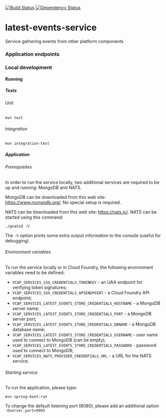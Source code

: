 [![Build Status](https://travis-ci.org/trustedanalytics/latest-events-service.svg?branch=master)](https://travis-ci.org/trustedanalytics/latest-events-service)
[![Dependency Status](https://www.versioneye.com/user/projects/57236b5cba37ce00464e0544/badge.svg?style=flat)](https://www.versioneye.com/user/projects/57236b5cba37ce00464e0544)

# latest-events-service
Service gathering events from other platform components

### Application endpoints

### Local development
#### Running
##### Tests
###### Unit
```
mvn test
```

###### Integration
```
mvn integration-test
```

##### Application

###### Prerequisites

In order to run the service locally, two additional services are required to be up and running: MongoDB and NATS.

MongoDB can be downloaded from this web site: https://www.mongodb.org/. No special setup is required.

NATS can be downloaded from this web site: https://nats.io/. NATS can be started using this command:
```
./gnatsd -V
```

The `-V` option prints some extra output information to the console (useful for debugging).

###### Environment variables

To run the service locally or in Cloud Foundry, the following environment variables need to be defined:
* `VCAP_SERVICES_SSO_CREDENTIALS_TOKENKEY` - an UAA endpoint for verifying token signatures;
* `VCAP_SERVICES_SSO_CREDENTIALS_APIENDPOINT` - a Cloud Foundry API endpoint;
* `VCAP_SERVICES_LATEST_EVENTS_STORE_CREDENTIALS_HOSTNAME` - a MongoDB server name;
* `VCAP_SERVICES_LATEST_EVENTS_STORE_CREDENTIALS_PORT` - a MongoDB server port;
* `VCAP_SERVICES_LATEST_EVENTS_STORE_CREDENTIALS_DBNAME` - a MongoDB database name;
* `VCAP_SERVICES_LATEST_EVENTS_STORE_CREDENTIALS_USERNAME` - user name used to connect to MongoDB (can be empty);
* `VCAP_SERVICES_LATEST_EVENTS_STORE_CREDENTIALS_PASSWORD` - password used to connect to MongoDB;
* `VCAP_SERVICES_NATS_PROVIDER_CREDENTIALS_URL` - a URL for the NATS service;

###### Starting service

To run the application, please type:
```
mvn spring-boot:run
```

To change the default listening port (8080), please add an additional option ```-Dserver.port=9993```
